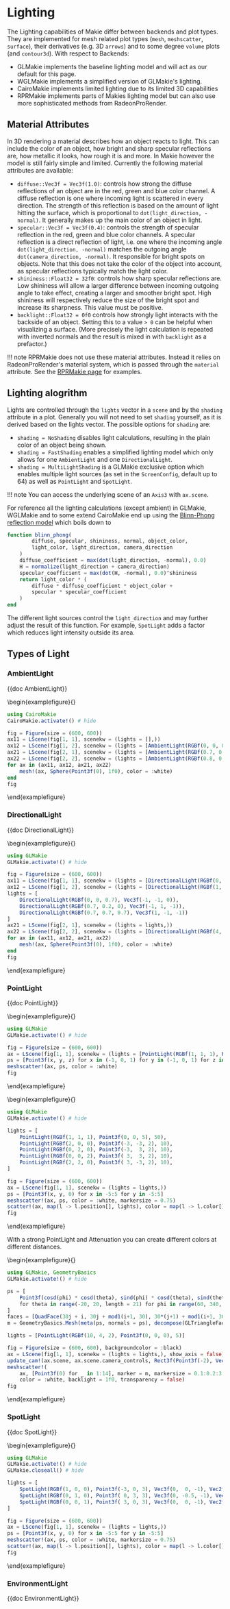 # Lighting

The Lighting capabilities of Makie differ between backends and plot types.
They are implemented for mesh related plot types (`mesh`, `meshscatter`, `surface`), their derivatives (e.g. 3D `arrows`) and to some degree `volume` plots (and `contour3d`).
With respect to Backends:

- GLMakie implements the baseline lighting model and will act as our default for this page.
- WGLMakie implements a simplified version of GLMakie's lighting.
- CairoMakie implements limited lighting due to its limited 3D capabilities
- RPRMakie implements parts of Makies lighting model but can also use more sophisticated methods from RadeonProRender.

## Material Attributes

In 3D rendering a material describes how an object reacts to light.
This can include the color of an object, how bright and sharp specular reflections are, how metallic it looks, how rough it is and more.
In Makie however the model is still fairly simple and limited.
Currently the following material attributes are available:
- `diffuse::Vec3f = Vec3f(1.0)`: controls how strong the diffuse reflections of an object are in the red, green and blue color channel. A diffuse reflection is one where incoming light is scattered in every direction. The strength of this reflection is based on the amount of light hitting the surface, which is proportional to `dot(light_direction, -normal)`. It generally makes up the main color of an object in light.
- `specular::Vec3f = Vec3f(0.4)`: controls the strength of specular reflection in the red, green and blue color channels. A specular reflection is a direct reflection of light, i.e. one where the incoming angle `dot(light_direction, -normal)` matches the outgoing angle `dot(camera_direction, -normal)`. It responsible for bright spots on objects. Note that this does not take the color of the object into account, as specular reflections typically match the light color.
- `shininess::Float32 = 32f0`: controls how sharp specular reflections are. Low shininess will allow a larger difference between incoming outgoing angle to take effect, creating a larger and smoother bright spot. High shininess will respectively reduce the size of the bright spot and increase its sharpness. This value must be positive.
- `backlight::Float32 = 0f0` controls how strongly light interacts with the backside of an object. Setting this to a value `> 0` can be helpful when visualizing a surface. (More precisely the light calculation is repeated with inverted normals and the result is mixed in with `backlight` as a prefactor.)

!!! note
    RPRMakie does not use these material attributes.
    Instead it relies on RadeonProRender's material system, which is passed through the `material` attribute.
    See the [RPRMakie page](https://docs.makie.org/stable/documentation/backends/rprmakie/) for examples.


## Lighting alogrithm

Lights are controlled through the `lights` vector in a `scene` and by the `shading` attribute in a plot.
Generally you will not need to set `shading` yourself, as it is derived based on the lights vector.
The possible options for `shading` are:
- `shading = NoShading` disables light calculations, resulting in the plain color of an object being shown.
- `shading = FastShading` enables a simplified lighting model which only allows for one `AmbientLight` and one `DirectionalLight`.
- `shading = MultiLightShading` is a GLMakie exclusive option which enables multiple light sources (as set in the `ScreenConfig`, default up to 64) as well as `PointLight` and `SpotLight`.

!!! note
    You can access the underlying scene of an `Axis3` with `ax.scene`.

For reference all the lighting calculations (except ambient) in GLMakie, WGLMakie and to some extend CairoMakie end up using the [Blinn-Phong reflection model](https://en.wikipedia.org/wiki/Blinn%E2%80%93Phong_reflection_model) which boils down to

```julia
function blinn_phong(
        diffuse, specular, shininess, normal, object_color,
        light_color, light_direction, camera_direction
    )
    diffuse_coefficient = max(dot(light_direction, -normal), 0.0)
    H = normalize(light_direction + camera_direction)
    specular_coefficient = max(dot(H, -normal), 0.0)^shininess
    return light_color * (
        diffuse * diffuse_coefficient * object_color +
        specular * specular_coefficient
    )
end
```

The different light sources control the `light_direction` and may further adjust the result of this function. For example, `SpotLight` adds a factor which reduces light intensity outside its area.


## Types of Light


### AmbientLight

{{doc AmbientLight}}

\begin{examplefigure}{}
```julia
using CairoMakie
CairoMakie.activate!() # hide

fig = Figure(size = (600, 600))
ax11 = LScene(fig[1, 1], scenekw = (lights = [],))
ax12 = LScene(fig[1, 2], scenekw = (lights = [AmbientLight(RGBf(0, 0, 0))],))
ax21 = LScene(fig[2, 1], scenekw = (lights = [AmbientLight(RGBf(0.7, 0.7, 0.7))],))
ax22 = LScene(fig[2, 2], scenekw = (lights = [AmbientLight(RGBf(0.8, 0.3, 0))],))
for ax in (ax11, ax12, ax21, ax22)
    mesh!(ax, Sphere(Point3f(0), 1f0), color = :white)
end
fig
```
\end{examplefigure}


### DirectionalLight

{{doc DirectionalLight}}

\begin{examplefigure}{}
```julia
using GLMakie
GLMakie.activate!() # hide

fig = Figure(size = (600, 600))
ax11 = LScene(fig[1, 1], scenekw = (lights = [DirectionalLight(RGBf(0, 0, 0), Vec3f(-1, 0, 0))],))
ax12 = LScene(fig[1, 2], scenekw = (lights = [DirectionalLight(RGBf(1, 1, 1), Vec3f(-1, 0, 0))],))
lights = [
    DirectionalLight(RGBf(0, 0, 0.7), Vec3f(-1, -1, 0)),
    DirectionalLight(RGBf(0.7, 0.2, 0), Vec3f(-1, 1, -1)),
    DirectionalLight(RGBf(0.7, 0.7, 0.7), Vec3f(1, -1, -1))
]
ax21 = LScene(fig[2, 1], scenekw = (lights = lights,))
ax22 = LScene(fig[2, 2], scenekw = (lights = [DirectionalLight(RGBf(4, 2, 1), Vec3f(0, 0, -1))],))
for ax in (ax11, ax12, ax21, ax22)
    mesh!(ax, Sphere(Point3f(0), 1f0), color = :white)
end
fig
```
\end{examplefigure}

### PointLight

{{doc PointLight}}

\begin{examplefigure}{}
```julia
using GLMakie
GLMakie.activate!() # hide

fig = Figure(size = (600, 600))
ax = LScene(fig[1, 1], scenekw = (lights = [PointLight(RGBf(1, 1, 1), Point3f(0, 0, 0))],))
ps = [Point3f(x, y, z) for x in (-1, 0, 1) for y in (-1, 0, 1) for z in (-1, 0, 1)]
meshscatter!(ax, ps, color = :white)
fig
```
\end{examplefigure}

\begin{examplefigure}{}
```julia
using GLMakie
GLMakie.activate!() # hide

lights = [
    PointLight(RGBf(1, 1, 1), Point3f(0, 0, 5), 50),
    PointLight(RGBf(2, 0, 0), Point3f(-3, -3, 2), 10),
    PointLight(RGBf(0, 2, 0), Point3f(-3,  3, 2), 10),
    PointLight(RGBf(0, 0, 2), Point3f( 3,  3, 2), 10),
    PointLight(RGBf(2, 2, 0), Point3f( 3, -3, 2), 10),
]

fig = Figure(size = (600, 600))
ax = LScene(fig[1, 1], scenekw = (lights = lights,))
ps = [Point3f(x, y, 0) for x in -5:5 for y in -5:5]
meshscatter!(ax, ps, color = :white, markersize = 0.75)
scatter!(ax, map(l -> l.position[], lights), color = map(l -> l.color[], lights), strokewidth = 1, strokecolor = :black)
fig
```
\end{examplefigure}

With a strong PointLight and Attenuation you can create different colors at different distances.

\begin{examplefigure}{}
```julia
using GLMakie, GeometryBasics
GLMakie.activate!() # hide

ps = [
    Point3f(cosd(phi) * cosd(theta), sind(phi) * cosd(theta), sind(theta))
    for theta in range(-20, 20, length = 21) for phi in range(60, 340, length=30)
]
faces = [QuadFace(30j + i, 30j + mod1(i+1, 30), 30*(j+1) + mod1(i+1, 30), 30*(j+1) + i) for j in 0:19 for i in 1:29]
m = GeometryBasics.Mesh(meta(ps, normals = ps), decompose(GLTriangleFace, faces))

lights = [PointLight(RGBf(10, 4, 2), Point3f(0, 0, 0), 5)]

fig = Figure(size = (600, 600), backgroundcolor = :black)
ax = LScene(fig[1, 1], scenekw = (lights = lights,), show_axis = false)
update_cam!(ax.scene, ax.scene.camera_controls, Rect3f(Point3f(-2), Vec3f(4)))
meshscatter!(
    ax, [Point3f(0) for _ in 1:14], marker = m, markersize = 0.1:0.2:3.0,
    color = :white, backlight = 1f0, transparency = false)
fig
```
\end{examplefigure}


### SpotLight

{{doc SpotLight}}

\begin{examplefigure}{}
```julia
using GLMakie
GLMakie.activate!() # hide
GLMakie.closeall() # hide

lights = [
    SpotLight(RGBf(1, 0, 0), Point3f(-3, 0, 3), Vec3f(0,  0, -1), Vec2f(0.0, 0.3pi)),
    SpotLight(RGBf(0, 1, 0), Point3f( 0, 3, 3), Vec3f(0, -0.5, -1), Vec2f(0.2pi, 0.25pi)),
    SpotLight(RGBf(0, 0, 1), Point3f( 3, 0, 3), Vec3f(0,  0, -1), Vec2f(0.25pi, 0.25pi)),
]

fig = Figure(size = (600, 600))
ax = LScene(fig[1, 1], scenekw = (lights = lights,))
ps = [Point3f(x, y, 0) for x in -5:5 for y in -5:5]
meshscatter!(ax, ps, color = :white, markersize = 0.75)
scatter!(ax, map(l -> l.position[], lights), color = map(l -> l.color[], lights), strokewidth = 1, strokecolor = :black)
fig
```
\end{examplefigure}

### EnvironmentLight

{{doc EnvironmentLight}}